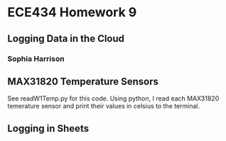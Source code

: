 # ECE434 Homework 9
## Logging Data in the Cloud
### Sophia Harrison 

## MAX31820 Temperature Sensors
See readW1Temp.py for this code. Using python, I read each MAX31820 temerature sensor and print their values in celsius to the terminal.

## Logging in Sheets
